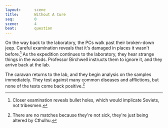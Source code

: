 ```yaml
---
layout:      scene
title:       Without A Cure
seq:         0
scene:       4
beat:        question
---
```



On the way back to the laboratory, the PCs walk past their broken-down jeep.
Careful examination reveals that it's damaged in places it wasn't before.[^0]
As the expedition continues to the laboratory, they hear strange things in the woods.
Professor Birchwell instructs them to ignore it, and they arrive back at the lab.

The caravan returns to the lab, and they begin analysis on the samples immediately.
They test against many common diseases and afflictions, but none of the tests come back positive.[^1]


[^0]: Closer examination reveals bullet holes, which would implicate Soviets, not tribesmen.
[^1]: There are no matches because they're not sick, they're just being altered by Cthulhu.
[^2]: He knows what's going on, but won't tell the PCs.














